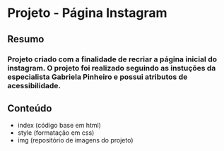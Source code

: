 # Projeto - Página Instagram
## Resumo
### Projeto criado com a finalidade de recriar a página inicial do instagram. O projeto foi realizado seguindo as instuções da especialista Gabriela Pinheiro e possui atributos de acessibilidade. 

## Conteúdo

- index (código base em html)
- style (formatação em css)
- img (repositório de imagens do projeto)
